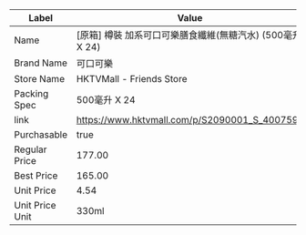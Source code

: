 | Label           | Value                                         |
| --------------- | --------------------------------------------- |
| Name            | [原箱] 樽裝 加系可口可樂膳食纖維(無糖汽水) (500毫升 X 24)         |
| Brand Name      | 可口可樂                                          |
| Store Name      | HKTVMall - Friends Store                      |
| Packing Spec    | 500毫升 X 24                                    |
| link            | https://www.hktvmall.com/p/S2090001_S_400759F |
| Purchasable     | true                                          |
| Regular Price   | 177.00                                        |
| Best Price      | 165.00                                        |
| Unit Price      | 4.54                                          |
| Unit Price Unit | 330ml                                         |

